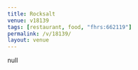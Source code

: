 ```yaml
---
title: Rocksalt
venue: v18139
tags: [restaurant, food, "fhrs:662119"]
permalink: /v/18139/
layout: venue
---
```

null
